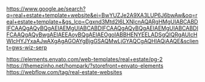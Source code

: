 https://www.google.ae/search?q=real+estate+template+website&ei=BwYUZJe2A9XA3LUP6J6bwAw&oq=real+estate+template+&gs_lcp=Cgxnd3Mtd2l6LXNlcnAQARgHMgUIABCABDIFCAAQgAQyBQgAEIAEMgUIABCABDIFCAAQgAQyBQgAEIAEMgUIABCABDIFCAAQgAQyBwgAEIAEEAoyBQgAEIAEOgoIABBHENYEELADSgQIQRgAUIcHWIcHYJYxaAJwAXgAgAGOAYgBjgGSAQMwLjGYAQCgAQHIAQjAAQE&sclient=gws-wiz-serp

https://elements.envato.com/web-templates/real+estate/pg-2
https://themezinho.net/hompark/?storefront=envato-elements
https://webflow.com/tag/real-estate-websites
